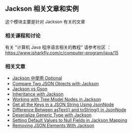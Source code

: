 ## Jackson 相关文章和实例

这个模块主要是针对 Jackson 有关的文章

### 相关课程和讨论

有关 "计算机 Java 程序语言相关的教程" 请参考社区 ：https://www.isharkfly.com/c/computer-program/java/15

### 相关文章 
- [Jackson 中使用 Optional](https://track.ossez.com/articles/PL-A-37491940/Jackson-Optional)
- [Compare Two JSON Objects with Jackson](https://www.baeldung.com/jackson-compare-two-json-objects)
- [Jackson vs Gson](https://www.baeldung.com/jackson-vs-gson)
- [Inheritance with Jackson](https://www.baeldung.com/jackson-inheritance)
- [Working with Tree Model Nodes in Jackson](https://www.baeldung.com/jackson-json-node-tree-model)
- [Get all the Keys in a JSON String Using JsonNode](https://www.baeldung.com/java-jsonnode-get-keys)
- [Difference Between asText() and toString() in JsonNode](https://www.baeldung.com/java-jsonnode-astext-vs-tostring)
- [Deserialize Generic Type with Jackson](https://www.baeldung.com/java-deserialize-generic-type-with-jackson)
- [Setting Default Values to Null Fields in Jackson Mapping](https://www.baeldung.com/java-jackson-mapping-default-values-null-fields)
- [Removing JSON Elements With Jackson](https://www.baeldung.com/java-jackson-remove-json-elements)
